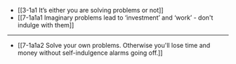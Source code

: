 - [[3-1a1 It’s either you are solving problems or not]]
- [[7-1a1a1 Imaginary problems lead to ‘investment’ and ‘work’ - don't indulge with them]]
---
- [[7-1a1a2 Solve your own problems. Otherwise you'll lose time and money without self-indulgence alarms going off.]]
